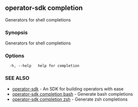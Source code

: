 ## operator-sdk completion

Generators for shell completions

### Synopsis

Generators for shell completions

### Options

```
  -h, --help   help for completion
```

### SEE ALSO

* [operator-sdk](operator-sdk.md)	 - An SDK for building operators with ease
* [operator-sdk completion bash](operator-sdk_completion_bash.md)	 - Generate bash completions
* [operator-sdk completion zsh](operator-sdk_completion_zsh.md)	 - Generate zsh completions

